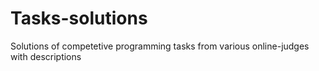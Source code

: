 # Tasks-solutions
Solutions of competetive programming tasks from various online-judges with descriptions
